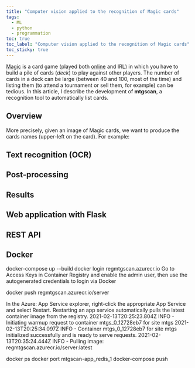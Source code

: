 ```yaml
---
title: "Computer vision applied to the recognition of Magic cards"
tags:
  - ML
  - python
  - programmation
toc: true
toc_label: "Computer vision applied to the recognition of Magic cards"
toc_sticky: true
---
```


[Magic](https://magic.wizards.com/en) is a card game (played both [online](https://magic.wizards.com/fr/mtgarena) and IRL) in which you have to build a pile of cards (*deck*) to play against other players. The number of cards in a deck can be large (between 40 and 100, most of the time) and listing them (to attend a tournament or sell them, for example) can be tedious. In this article, I describe the development of **mtgscan**, a recognition tool to automatically list cards. 

## Overview
More precisely, given an image of Magic cards, we want to produce the cards names (upper-left on the card). For example:

## Text recognition (OCR)

## Post-processing

## Results

## Web application with Flask

## REST API

## Docker

docker-compose up --build
docker login regmtgscan.azurecr.io
Go to Access Keys in Container Registry and enable the admin user, then use the autogenerated credentials to login via Docker

docker push regmtgscan.azurecr.io/server

In the Azure: App Service explorer, right-click the appropriate App Service and select Restart. Restarting an app service automatically pulls the latest container image from the registry.
2021-02-13T20:25:23.804Z INFO  - Initiating warmup request to container mtgs_0_12728eb7 for site mtgs
2021-02-13T20:25:34.097Z INFO  - Container mtgs_0_12728eb7 for site mtgs initialized successfully and is ready to serve requests.
2021-02-13T20:35:24.444Z INFO  - Pulling image: regmtgscan.azurecr.io/server:latest

docker ps
docker port mtgscan-app_redis_1
docker-compose push
